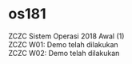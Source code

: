 # os181
ZCZC Sistem Operasi 2018 Awal (1) <br />
ZCZC W01: Demo telah dilakukan <br />
ZCZC W02: Demo telah dilakukan
